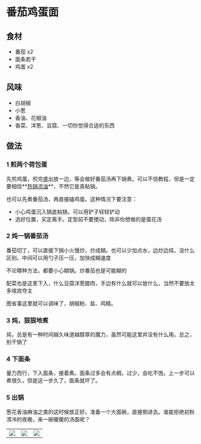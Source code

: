 # 番茄鸡蛋面

## 食材

- 番茄 x2
- 面条若干
- 鸡蛋 x2

## 风味

- 白胡椒
- 小葱
- 香油、花椒油
- 香菜、洋葱、豆腐、一切你觉得合适的东西

## 做法

### 1 煎两个荷包蛋

先煎鸡蛋，煎完盛出放一边，等会做好番茄汤再下锅煮。可以不信教程，但是一定要相信**[热锅凉油](https://zhuanlan.zhihu.com/p/250733899)**，不然它是真粘锅。

也可以先煮番茄汤，再直接磕鸡蛋。这种情况下要注意：

- 小心鸡蛋沉入锅底粘锅，可以用铲子轻轻铲动
- 选好位置，买定离手。定型前不要搅动，除非你想做的是蛋花汤

### 2 炖一锅番茄汤

番茄切丁，可以直接下锅小火慢炒，炒成糊。也可以少加点水，边炒边炖，没什么区别。中间可以用勺子压一压，加快成糊速度

不论哪种方法，都要小心糊锅。炒番茄也是可能糊的

配菜也是这里下入，什么豆腐洋葱腊肉，手边有什么就可以放什么，当然不要放太多喧宾夺主

图省事这里就可以调味了，胡椒粉、盐、鸡精。

### 3 炖，狠狠地煮

炖，总是有一种时间越久味道越醇厚的魔力，虽然可能这里并没有什么用。总之，别干锅了

### 4 下面条

量力而行，下入面条，接着煮。面条过多会有点稠，过少，会吃不饱。上一步可以煮很久，但是这一步久了，面条就坏了。

### 5 出锅

葱花香油麻油之类的这时候放正好。准备一个大面碗，直接倒进去。谁能拒绝初秋清冷的夜晚，来一碗暖暖的汤面呢？

<table style="border:none;text-align:center"><tr>
    <td style="width:33%"><img src = "https://shuaikai-bucket0001.oss-cn-shanghai.aliyuncs.com/blog_img/Untitled.png"></td>
    <td style="width:33%"><img src = "https://shuaikai-bucket0001.oss-cn-shanghai.aliyuncs.com/blog_img/Untitled1.png"></td>
    <td style="width:33%"><img src = "https://shuaikai-bucket0001.oss-cn-shanghai.aliyuncs.com/blog_img/Untitled2.png"></td></tr></table>